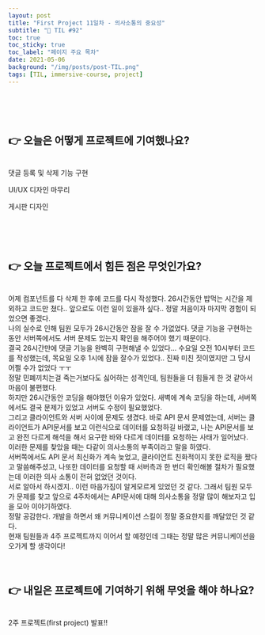 ```yaml
---
layout: post
title: "First Project 11일차 - 의사소통의 중요성"
subtitle: "📅 TIL #92"
toc: true
toc_sticky: true
toc_label: "페이지 주요 목차"
date: 2021-05-06
background: "/img/posts/post-TIL.png"
tags: [TIL, immersive-course, project]
---
```


<br/>
<br/>
<br/>

## 👉 오늘은 어떻게 프로젝트에 기여했나요?

<br/>
댓글 등록 및 삭제 기능 구현

UI/UX 디자인 마무리

게시판 디자인

<br/>
<br/>
<br/>

## 👉 오늘 프로젝트에서 힘든 점은 무엇인가요?

<br/>
어제 컴포넌트를 다 삭제 한 후에 코드를 다시 작성했다. 26시간동안 밥먹는 시간을 제외하고 코드만 쳤다.. 앞으로도 이런 일이 있을까 싶다.. 정말 처음이자 마지막 경험이 되었으면 좋겠다.

<br/>
나의 실수로 인해 팀원 모두가 26시간동안 잠을 잘 수 가없었다. 댓글 기능을 구현하는 동안 서버쪽에서도 서버 문제도 있는지 확인을 해주어야 했기 때문이다.

<br/>
결국 26시간만에 댓글 기능을 완벽히 구현해낼 수 있었다... 수요일 오전 10시부터 코드를 작성했는데, 목요일 오후 1시에 잠을 잘수가 있었다.. 진짜 미친 짓이였지만 그 당시 어쩔 수가 없었다 ㅜㅜ

<br/>
정말 민폐끼치는걸 죽는거보다도 싫어하는 성격인데, 팀원들을 더 힘들게 한 것 같아서 마음이 불편했다.

<br/>
하지만 26시간동안 코딩을 해야했던 이유가 있었다. 새벽에 계속 코딩을 하는데, 서버쪽에서도 결국 문제가 있었고 서버도 수정이 필요했었다.

<br/>
그리고 클라이언트와 서버 사이에 문제도 생겼다. 바로 API 문서 문제였는데, 서버는 클라이언트가 API문서를 보고 이런식으로 데이터를 요청하길 바랬고, 나는 API문서를 보고 완전 다르게 해석을 해서 요구한 바와 다르게 데이터를 요청하는 사태가 일어났다.

<br/>
이러한 문제를 찾았을 때는 다같이 의사소통의 부족이라고 말을 하였다.

<br/>
서버쪽에서도 API 문서 최신화가 계속 늦었고, 클라이언트 친화적이지 못한 로직을 짰다고 말씀해주셨고, 나또한 데이터를 요청할 때 서버측과 한 번더 확인해볼 절차가 필요했는데 이러한 의사 소통이 전혀 없었던 것이다.

<br/>
서로 알아서 하시겠지.. 이런 마음가짐이 알게모르게 있었던 것 같다. 그래서 팀원 모두가 문제를 찾고 앞으로 4주차에서는 API문서에 대해 의사소통을 정말 많이 해보자고 입을 모아 이야기하였다.

<br/>
정말 공감한다. 개발을 하면서 왜 커뮤니케이션 스킬이 정말 중요한지를 깨달았던 것 같다.

<br/>
현재 팀원들과 4주 프로젝트까지 이어서 할 예정인데 그때는 정말 많은 커뮤니케이션을 오가게 할 생각이다!

<br/>
<br/>
<br/>

## 👉 내일은 프로젝트에 기여하기 위해 무엇을 해야 하나요?

<br/>
2주 프로젝트(first project) 발표!!

<br/>
<br/>
<br/>

